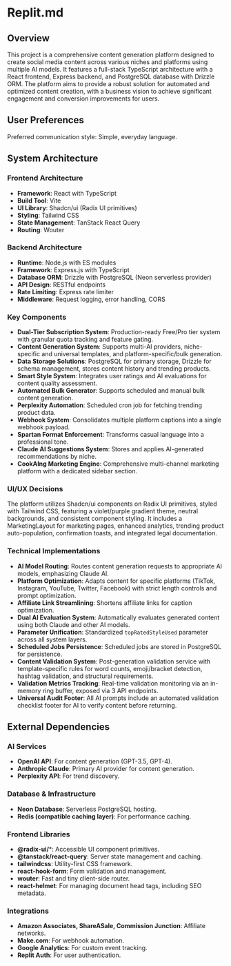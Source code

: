 # Replit.md

## Overview
This project is a comprehensive content generation platform designed to create social media content across various niches and platforms using multiple AI models. It features a full-stack TypeScript architecture with a React frontend, Express backend, and PostgreSQL database with Drizzle ORM. The platform aims to provide a robust solution for automated and optimized content creation, with a business vision to achieve significant engagement and conversion improvements for users.

## User Preferences
Preferred communication style: Simple, everyday language.

## System Architecture

### Frontend Architecture
- **Framework**: React with TypeScript
- **Build Tool**: Vite
- **UI Library**: Shadcn/ui (Radix UI primitives)
- **Styling**: Tailwind CSS
- **State Management**: TanStack React Query
- **Routing**: Wouter

### Backend Architecture
- **Runtime**: Node.js with ES modules
- **Framework**: Express.js with TypeScript
- **Database ORM**: Drizzle with PostgreSQL (Neon serverless provider)
- **API Design**: RESTful endpoints
- **Rate Limiting**: Express rate limiter
- **Middleware**: Request logging, error handling, CORS

### Key Components
- **Dual-Tier Subscription System**: Production-ready Free/Pro tier system with granular quota tracking and feature gating.
- **Content Generation System**: Supports multi-AI providers, niche-specific and universal templates, and platform-specific/bulk generation.
- **Data Storage Solutions**: PostgreSQL for primary storage, Drizzle for schema management, stores content history and trending products.
- **Smart Style System**: Integrates user ratings and AI evaluations for content quality assessment.
- **Automated Bulk Generator**: Supports scheduled and manual bulk content generation.
- **Perplexity Automation**: Scheduled cron job for fetching trending product data.
- **Webhook System**: Consolidates multiple platform captions into a single webhook payload.
- **Spartan Format Enforcement**: Transforms casual language into a professional tone.
- **Claude AI Suggestions System**: Stores and applies AI-generated recommendations by niche.
- **CookAIng Marketing Engine**: Comprehensive multi-channel marketing platform with a dedicated sidebar section.

### UI/UX Decisions
The platform utilizes Shadcn/ui components on Radix UI primitives, styled with Tailwind CSS, featuring a violet/purple gradient theme, neutral backgrounds, and consistent component styling. It includes a MarketingLayout for marketing pages, enhanced analytics, trending product auto-population, confirmation toasts, and integrated legal documentation.

### Technical Implementations
- **AI Model Routing**: Routes content generation requests to appropriate AI models, emphasizing Claude AI.
- **Platform Optimization**: Adapts content for specific platforms (TikTok, Instagram, YouTube, Twitter, Facebook) with strict length controls and prompt optimization.
- **Affiliate Link Streamlining**: Shortens affiliate links for caption optimization.
- **Dual AI Evaluation System**: Automatically evaluates generated content using both Claude and other AI models.
- **Parameter Unification**: Standardized `topRatedStyleUsed` parameter across all system layers.
- **Scheduled Jobs Persistence**: Scheduled jobs are stored in PostgreSQL for persistence.
- **Content Validation System**: Post-generation validation service with template-specific rules for word counts, emoji/bracket detection, hashtag validation, and structural requirements.
- **Validation Metrics Tracking**: Real-time validation monitoring via an in-memory ring buffer, exposed via 3 API endpoints.
- **Universal Audit Footer**: All AI prompts include an automated validation checklist footer for AI to verify content before returning.

## External Dependencies

### AI Services
- **OpenAI API**: For content generation (GPT-3.5, GPT-4).
- **Anthropic Claude**: Primary AI provider for content generation.
- **Perplexity API**: For trend discovery.

### Database & Infrastructure
- **Neon Database**: Serverless PostgreSQL hosting.
- **Redis (compatible caching layer)**: For performance caching.

### Frontend Libraries
- **@radix-ui/***: Accessible UI component primitives.
- **@tanstack/react-query**: Server state management and caching.
- **tailwindcss**: Utility-first CSS framework.
- **react-hook-form**: Form validation and management.
- **wouter**: Fast and tiny client-side router.
- **react-helmet**: For managing document head tags, including SEO metadata.

### Integrations
- **Amazon Associates, ShareASale, Commission Junction**: Affiliate networks.
- **Make.com**: For webhook automation.
- **Google Analytics**: For custom event tracking.
- **Replit Auth**: For user authentication.